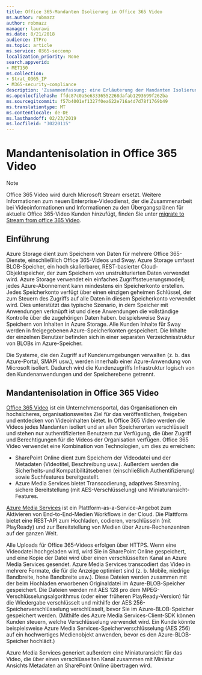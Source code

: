 ```yaml
---
title: Office 365-Mandanten Isolierung in Office 365 Video
ms.author: robmazz
author: robmazz
manager: laurawi
ms.date: 8/21/2018
audience: ITPro
ms.topic: article
ms.service: O365-seccomp
localization_priority: None
search.appverid:
- MET150
ms.collection:
- Strat_O365_IP
- M365-security-compliance
description: 'Zusammenfassung: eine Erläuterung der Mandanten Isolierung in Office 365 Video.'
ms.openlocfilehash: ffdc87c0a5e63336552268dafab1293699f262ba
ms.sourcegitcommit: f57b4001ef1327f0ea622e716a4d7d78f1769b49
ms.translationtype: MT
ms.contentlocale: de-DE
ms.lasthandoff: 02/23/2019
ms.locfileid: "30220115"
---
```

# <a name="tenant-isolation-in-office-365-video"></a>Mandantenisolation in Office 365 Video

> [!NOTE]
> Office 365 Video wird durch Microsoft Stream ersetzt. Weitere Informationen zum neuen Enterprise-Videodienst, der die Zusammenarbeit bei Videoinformationen und Informationen zu den Übergangsplänen für aktuelle Office 365-Video Kunden hinzufügt, finden Sie unter [migrate to Stream from office 365 Video](https://docs.microsoft.com/stream/).

## <a name="introduction"></a>Einführung
Azure Storage dient zum Speichern von Daten für mehrere Office 365-Dienste, einschließlich Office 365-Videos und Sway. Azure Storage umfasst BLOB-Speicher, ein hoch skalierbarer, REST-basierter Cloud-Objektspeicher, der zum Speichern von unstrukturierten Daten verwendet wird. Azure Storage verwendet ein einfaches Zugriffssteuerungsmodell; jedes Azure-Abonnement kann mindestens ein Speicherkonto erstellen. Jedes Speicherkonto verfügt über einen einzigen geheimen Schlüssel, der zum Steuern des Zugriffs auf alle Daten in diesem Speicherkonto verwendet wird. Dies unterstützt das typische Szenario, in dem Speicher mit Anwendungen verknüpft ist und diese Anwendungen die vollständige Kontrolle über die zugehörigen Daten haben. beispielsweise Sway Speichern von Inhalten in Azure Storage. Alle Kunden Inhalte für Sway werden in freigegebenen Azure-Speicherkonten gespeichert. Die Inhalte der einzelnen Benutzer befinden sich in einer separaten Verzeichnisstruktur von BLOBs im Azure-Speicher.

Die Systeme, die den Zugriff auf Kundenumgebungen verwalten (z. b. das Azure-Portal, SMAPI usw.), werden innerhalb einer Azure-Anwendung von Microsoft isoliert. Dadurch wird die Kundenzugriffs Infrastruktur logisch von den Kundenanwendungen und der Speicherebene getrennt.

## <a name="tenant-isolation-in-office-365-video"></a>Mandantenisolation in Office 365 Video
[Office 365 Video](https://support.office.com/article/Meet-Office-365-Video-ca1cc1a9-a615-46e1-b6a3-40dbd99939a6) ist ein Unternehmensportal, das Organisationen ein hochsicheres, organisationsweites Ziel für das veröffentlichen, freigeben und entdecken von Videoinhalten bietet. In Office 365 Video werden die Videos jedes Mandanten isoliert und an allen Speicherorten verschlüsselt und stehen nur authentifizierten Benutzern zur Verfügung, die über Zugriff und Berechtigungen für die Videos der Organisation verfügen. Office 365 Video verwendet eine Kombination von Technologien, um dies zu erreichen:
- SharePoint Online dient zum Speichern der Videodatei und der Metadaten (Videotitel, Beschreibung usw.). Außerdem werden die Sicherheits-und Kompatibilitätsebenen (einschließlich Authentifizierung) sowie Suchfeatures bereitgestellt.
- Azure Media Services bietet Transcodierung, adaptives Streaming, sichere Bereitstellung (mit AES-Verschlüsselung) und Miniaturansicht-Features.

[Azure Media Services](https://azure.microsoft.com/services/media-services/) ist ein Plattform-as-a-Service-Angebot zum Aktivieren von End-to-End-Medien Workflows in der Cloud. Die Plattform bietet eine REST-API zum Hochladen, codieren, verschlüsseln (mit PlayReady) und zur Bereitstellung von Medien über Azure-Rechenzentren auf der ganzen Welt.

Alle Uploads für Office 365-Videos erfolgen über HTTPS. Wenn eine Videodatei hochgeladen wird, wird Sie in SharePoint Online gespeichert, und eine Kopie der Datei wird über einen verschlüsselten Kanal an Azure Media Services gesendet. Azure Media Services transcodiert das Video in mehrere Formate, die für die Anzeige optimiert sind (z. b. Mobile, niedrige Bandbreite, hohe Bandbreite usw.). Diese Dateien werden zusammen mit der beim Hochladen erworbenen Originaldatei im Azure-BLOB-Speicher gespeichert. Die Dateien werden mit AES 128 pro dem MPEG-Verschlüsselungsalgorithmus (oder einer früheren PlayReady-Version) für die Wiedergabe verschlüsselt und mithilfe der AES 256-Speicherverschlüsselung verschlüsselt, bevor Sie im Azure-BLOB-Speicher gespeichert werden. (Mithilfe des Azure Media Services-Client-SDK können Kunden steuern, welche Verschlüsselung verwendet wird. Ein Kunde könnte beispielsweise Azure Media Services-Speicherverschlüsselung (AES 256) auf ein hochwertiges Medienobjekt anwenden, bevor es den Azure-BLOB-Speicher hochlädt.)

Azure Media Services generiert außerdem eine Miniaturansicht für das Video, die über einen verschlüsselten Kanal zusammen mit Miniatur Ansichts Metadaten an SharePoint Online übertragen wird.
